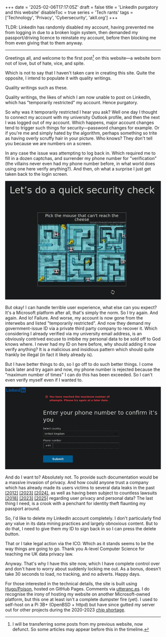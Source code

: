 +++
date = '2025-02-06T17:17:05Z'
draft = false
title = 'LinkedIn purgatory and this website'
disableToc = true
series = 'Tech rants'
tags = ['Technology', 'Privacy', 'Cybersecurity', 'akll.org']
+++

TLDR: LinkedIn has randomly disabled my account, having prevented me
from logging in due to a broken login system, then demanded my
passport/driving licence to reinstate my account, before then blocking
me from even giving that to them anyway.

***

Greetings all, and welcome to the first post[^1] on this website—a website
born not of love, but of hate, vice, and spite.

[^1]: I will be transferring some posts from my previous website, now defunct. So some articles may appear before this in the timeline. 

Which is not to say that I haven't taken care in creating this
site. Quite the opposite, I intend to populate it with quality
writings. 

Quality writings such as these. 

Quality writings, the likes of which I am now unable to post on
LinkedIn, which has "temporarily restricted" my account. Hence
purgatory.

So why was it temporarily restricted I hear you ask? Well one day I
thought to connect my account with my university Outlook profile, and
then the next I was logged out of my account. Which happens, major
account changes tend to trigger such things for security—password
changes for example. Or if you're me and simply hated by the
algorithm, perhaps something so trite as having overly scruffy hair in
your picture. Who knows? They don't tell you because we are numbers on
a screen.

In any case the issue was attempting to log back in. Which required me
to fill in a dozen captchas, and surrender my phone number for
"verification" (the villains never even had my phone number before, in
what world does using one here verify anything?). And then, oh what a
surprise I just get taken back to the login screen.

![Captcha hell](captcha.webp)

But okay! I can handle terrible user experience, what else can you
expect? It's a Microsoft platform after all, that's simply the
norm. So I try again. And again. And lo! Failure. And worse, my
account is now gone from the interwebs and listed "temporarily
restricted". And now they demand my government-issue ID via a private
third party company to recover it. Which considering I already
verified via my university email address, is an obviously contrived
excuse to imbibe my personal data to be sold off to God knows where. I
never had my ID on here before, why should adding it now verify
anything? It is a malicious and insidious pattern which should quite
frankly be illegal (in fact it likely already is).

But I have better things to do, so I go off to do such better
things. I come back later and try again and now, my phone number is
rejected because the "maximum number of times" I can do this has been
exceeded. So I can't even verify myself even if I wanted to.

![Verification hell](linkedinmaxnumber.webp)

And do I want to? Absolutely not. To provide such documentation would
be a massive invasion of privacy. And how could anyone trust a company
which has already made its users victims to several data leaks in the
past [\[2012\]](https://en.wikipedia.org/wiki/2012_LinkedIn_hack)
[\[2023\]](https://cybernews.com/news/stolen-data-of-500-million-linkedin-users-being-sold-online-2-million-leaked-as-proof-2/)
[\[2024\]](https://www.linkedin.com/pulse/copy-urgent-notice-massive-data-leak-2024-26-billion-records-tugimin-ig1hc),
as well as having been subject to countless lawsuits
[\[2018\]](https://news.ycombinator.com/item?id=18525511)
[\[2023\]](https://news.ycombinator.com/item?id=38081633)
[\[2025\]](https://www.bbc.co.uk/news/articles/cdxevpzy3yko) regarding
user privacy and personal data? The last thing I need, is a crook with
a penchant for identity theft flaunting my passport around.

So, I'd like to delete my LinkedIn account completely. I don't
particularly find any value in its data mining practices and largely
obnoxious content. But to do that, I need to give them my ID to sign
back in so I can press the delete button. 

That or I take legal action via the ICO. Which as it stands seems to
be the way things are going to go. Thank you A-level Computer Science
for teaching me UK data privacy law.

Anyway. That's why I have this site now, which I have complete control
over and don't have to worry about suddenly locking me out. As a
bonus, doesn't take 30 seconds to load, no tracking, and no
adverts. Happy days.


For those interested in the technical details, the site is built using
[Hugo/Poison](https://themes.gohugo.io/themes/poison/), hosted on
GitHub Pages. Comments via [utteranc.es](https://utteranc.es). I do
recognise the irony of hosting my website on another Microsoft-owned
platform, but this one at least isn't a complete dumpster fire
(yet). I used to self-host on a Pi 3B+ (OpenBSD + httpd) but have
since gutted my server out for other projects during the 2020-2023
[chip
shortage](https://en.wikipedia.org/wiki/2020%E2%80%932023_global_chip_shortage).
